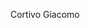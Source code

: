 Cortivo Giacomo

<!---
CortivoGiacomo/CortivoGiacomo is a ✨ special ✨ repository because its `README.md` (this file) appears on your GitHub profile.
You can click the Preview link to take a look at your changes.
--->

